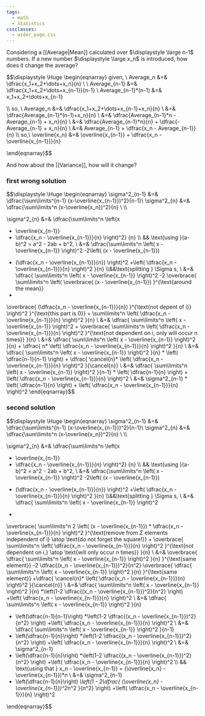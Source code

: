 ```yaml
---
tags:
  - math
  - Statistics
cssclasses:
  - wider_page.css
---
```

Considering a [[Average|Mean]] calculated over $\displaystyle \large n-1$ numbers. If a new number $\displaystyle \large x_n$ is introduced, how does it change the average?

$$\displaystyle \Huge \begin{eqnarray} 
given, \\
Average_n &=& \dfrac{x_1+x_2+\dots+x_n}{n} \\
\\
Average_{n-1} &=& \dfrac{x_1+x_2+\dots+x_{n-1}}{n-1} \\
Average_{n-1}*(n-1) &=& x_1+x_2+\dots+x_{n-1}

\\\\
so,
\\
Average_n &=& \dfrac{x_1+x_2+\dots+x_{n-1}+x_n}{n} \\
&=& \dfrac{Average_{n-1}*(n-1)+x_n}{n} \\
&=& \dfrac{Average_{n-1}*n - Average_{n-1} + x_n}{n} \\
&=& \dfrac{Average_{n-1}*n}{n} + \dfrac{-Average_{n-1} + x_n}{n} \\
&=& Average_{n-1} + \dfrac{x_n - Average_{n-1}}{n} \\\\
so,\\
\overline{x_n} &=& \overline{x_{n-1}} + \dfrac{x_n - \overline{x_{n-1}}}{n}

\end{eqnarray}$$

And how about the [[Variance]], how will it change?

### first wrong solution

$$\displaystyle \Huge \begin{eqnarray} 
\sigma^2_{n-1} &=& \dfrac{\sum\limits^{n-1} (x-\overline{x_{n-1}})^2}{n-1}\\
\sigma^2_{n} &=& \dfrac{\sum\limits^n (x-\overline{x_n})^2}{n} \\
\\\\

\sigma^2_{n} &=& \dfrac{\sum\limits^n 
\left(x 
- \overline{x_{n-1}} 
- \dfrac{x_n - \overline{x_{n-1}}}{n}
\right)^2} {n}
\\\\ && \text{using }(a-b)^2 = a^2 - 2ab + b^2,
\\
&=& \dfrac{\sum\limits^n 
\left(
x - \overline{x_{n-1}} 
\right)^2
-2\left(
(x - \overline{x_{n-1}})
* (\dfrac{x_n - \overline{x_{n-1}}}{n})
\right)^2
+\left(
\dfrac{x_n - \overline{x_{n-1}}}{n}
\right)^2
}{n}
\\\\&&\text{splitting } \Sigma s,
\\
&=& \dfrac{
\sum\limits^n 
\left(
x - \overline{x_{n-1}} 
\right)^2
-2
\overbrace{
\sum\limits^n 
\left(
\overbrace{
(x - \overline{x_{n-1}})
}^{\text{around the mean}}
*
\overbrace{
(\dfrac{x_n - \overline{x_{n-1}}}{n})
}^{\text{not depent of i}}
\right)^2
}^{\text{this part is 0}}
+
\sum\limits^n 
\left(
\dfrac{x_n - \overline{x_{n-1}}}{n}
\right)^2
}{n}
\\
&=& \dfrac{
\sum\limits^n 
\left(
x - \overline{x_{n-1}} 
\right)^2
+
\overbrace{
\sum\limits^n 
\left(
\dfrac{x_n - \overline{x_{n-1}}}{n}
\right)^2
}^{\text{not dependent on i, only will occur n times}}
}{n}
\\
&=& \dfrac{
\sum\limits^n 
\left(
x - \overline{x_{n-1}} 
\right)^2
}{n}
+
\dfrac{
n*
\left(
\dfrac{x_n - \overline{x_{n-1}}}{n}
\right)^2
}{n}
\\
&=& \dfrac{
\sum\limits^n 
\left(
x - \overline{x_{n-1}} 
\right)^2
}{n}
*
\left(
\dfrac{n-1}{n-1}
\right)
+
\dfrac{
\cancel{n}*
\left(
\dfrac{x_n - \overline{x_{n-1}}}{n}
\right)^2
}{\cancel{n}}
\\
&=& \dfrac{
\sum\limits^n 
\left(
x - \overline{x_{n-1}} 
\right)^2
}{n-1}
*
\left(
\dfrac{n-1}{n}
\right)
+
\left(
\dfrac{x_n - \overline{x_{n-1}}}{n}
\right)^2
\\
&=& 
\sigma^2_{n-1}
*
\left(
\dfrac{n-1}{n}
\right)
+
\left(
\dfrac{x_n - \overline{x_{n-1}}}{n}
\right)^2
\end{eqnarray}$$



### second solution

$$\displaystyle \Huge \begin{eqnarray} 
\sigma^2_{n-1} &=& \dfrac{\sum\limits^{n-1} (x-\overline{x_{n-1}})^2}{n-1}\\
\sigma^2_{n} &=& \dfrac{\sum\limits^n (x-\overline{x_n})^2}{n} \\
\\\\

\sigma^2_{n} &=& \dfrac{\sum\limits^n 
\left(x 
- \overline{x_{n-1}} 
- \dfrac{x_n - \overline{x_{n-1}}}{n}
\right)^2} {n}
\\\\ && \text{using }(a-b)^2 = a^2 - 2ab + b^2,
\\
&=& \dfrac{\sum\limits^n 
\left(
x - \overline{x_{n-1}} 
\right)^2
-2\left(
(x - \overline{x_{n-1}})
* (\dfrac{x_n - \overline{x_{n-1}}}{n})
\right)^2
+\left(
\dfrac{x_n - \overline{x_{n-1}}}{n}
\right)^2
}{n}
\\\\&&\text{splitting } \Sigma s,
\\
&=& \dfrac{
\sum\limits^n 
\left( x - \overline{x_{n-1}}  \right)^2
-
\overbrace{
\sum\limits^n 
2 \left( (x - \overline{x_{n-1}}) * \dfrac{x_n - \overline{x_{n-1}}}{n} \right)^2
}^{\text{remove from $\Sigma$ elements independent of i} \atop \text{do not forget the square!}}
+
\overbrace{
\sum\limits^n \left( \dfrac{x_n - \overline{x_{n-1}}}{n} \right)^2
}^{\text{not dependent on i,} \atop \text{will only occur n times}}
}{n}
\\
&=& 
\overbrace{
\dfrac{ \sum\limits^n  \left( x - \overline{x_{n-1}} \right)^2 }{n}
}^{\text{same element}}
-2
\dfrac{(x_n - \overline{x_{n-1}})^2}{n^2}
\overbrace{
\dfrac{ \sum\limits^n  \left( x - \overline{x_{n-1}} \right)^2 }{n}
}^{\text{same element}}
+\dfrac{ \cancel{n}* \left( \dfrac{x_n - \overline{x_{n-1}}}{n} \right)^2 }{\cancel{n}}
\\
&=& 
\dfrac{ \sum\limits^n  \left( x - \overline{x_{n-1}} \right)^2 }{n}
*\left(1-2 \dfrac{(x_n - \overline{x_{n-1}})^2}{n^2} \right)
+\left( \dfrac{x_n - \overline{x_{n-1}}}{n} \right)^2
\\
&=& 
\dfrac{ \sum\limits^n  \left( x - \overline{x_{n-1}} \right)^2 }{n}
* \left(\dfrac{n-1}{n-1}\right)
*\left(1-2 \dfrac{(x_n - \overline{x_{n-1}})^2}{n^2} \right)
+\left( \dfrac{x_n - \overline{x_{n-1}}}{n} \right)^2
\\
&=& 
\dfrac{ \sum\limits^n  \left( x - \overline{x_{n-1}} \right)^2 }{n-1}
* \left(\dfrac{n-1}{n}\right)
*\left(1-2 \dfrac{(x_n - \overline{x_{n-1}})^2}{n^2} \right)
+\left( \dfrac{x_n - \overline{x_{n-1}}}{n} \right)^2
\\
&=& 
\sigma^2_{n-1}
* \left(\dfrac{n-1}{n}\right)
*\left(1-2 \dfrac{(x_n - \overline{x_{n-1}})^2}{n^2} \right)
+\left( \dfrac{x_n - \overline{x_{n-1}}}{n} \right)^2
\\\\
&& \text{using that } x_n - \overline{x_{n-1}} = (\overline{x_n} - \overline{x_{n-1}})*n
\\
&=& 
\sigma^2_{n-1}
* \left(\dfrac{n-1}{n}\right)
*\left(1 - 2\dfrac{
(\overline{x_n} - \overline{x_{n-1}})^2*n^2
}{n^2} \right)
+\left( \dfrac{x_n - \overline{x_{n-1}}}{n} \right)^2

\end{eqnarray}$$
